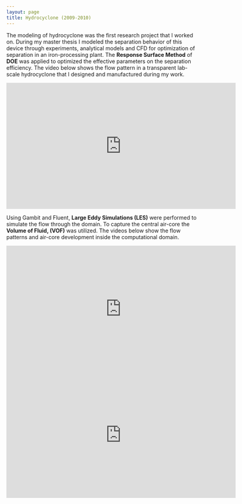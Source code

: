 ```yaml
---
layout: page
title: Hydrocyclone (2009-2010)
---
```


The modeling of hydrocyclone was the first research project that I worked on. 
During my master thesis I modeled the separation behavior of this device 
through experiments, analytical models and CFD for optimization of separation 
in an iron-processing plant. The **Response Surface Method** of **DOE** was 
applied to optimized the effective parameters on the separation efficiency. 
The video below shows the flow pattern in a transparent lab-scale hydrocyclone 
that I designed and manufactured during my work.

<iframe width="600" height="330" src="https://www.youtube.com/embed/OPKIcug0zl8" frameborder="0" allow="accelerometer; autoplay; encrypted-media; gyroscope; picture-in-picture" allowfullscreen></iframe>

Using Gambit and Fluent, **Large Eddy Simulations (LES)** were performed to simulate the flow through the domain. To capture the central air-core the **Volume of Fluid, (VOF)** was utilized. The videos below show the flow patterns and air-core development inside the computational domain.

<iframe width="600" height="330" src="https://www.youtube.com/embed/CnoQ9Mg8EhE" frameborder="0" allow="accelerometer; autoplay; encrypted-media; gyroscope; picture-in-picture" allowfullscreen></iframe>

<iframe width="600" height="330" src="https://www.youtube.com/embed/HLoUMNbHOag" frameborder="0" allow="accelerometer; autoplay; encrypted-media; gyroscope; picture-in-picture" allowfullscreen></iframe>

